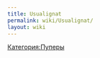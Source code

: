 ```yaml
---
title: Usualignat
permalink: wiki/Usualignat/
layout: wiki
---
```


[Категория:Пуперы](Категория:Пуперы "wikilink")
